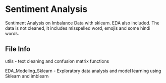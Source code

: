 # Sentiment Analysis
Sentiment Analysis on Imbalance Data with sklearn. EDA also included. 
The data is not cleaned, it includes misspelled word, emojis and some hindi words.

## File Info
utils - text cleaning and confusion matrix functions

EDA_Modeling_Sklearn - Exploratory data analysis and model learning using Sklearn and imblearn



